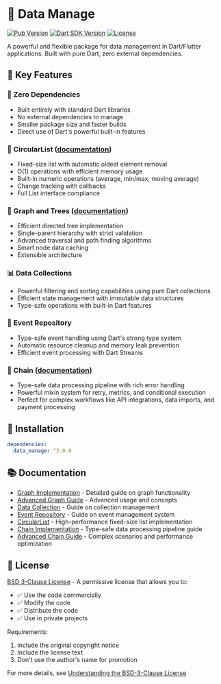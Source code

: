# 🚀 Data Manage

[![Pub Version](https://img.shields.io/pub/v/data_manage)](https://pub.dev/packages/data_manage)
[![Dart SDK Version](https://badgen.net/pub/sdk-version/data_manage)](https://pub.dev/packages/data_manage)
[![License](https://img.shields.io/badge/license-BSD--3--Clause-blue.svg)](LICENSE)

A powerful and flexible package for data management in Dart/Flutter applications. Built with pure Dart, zero external dependencies.

## 🎯 Key Features

### 🌟 Zero Dependencies
- Built entirely with standard Dart libraries
- No external dependencies to manage
- Smaller package size and faster builds
- Direct use of Dart's powerful built-in features

### 🔄 CircularList ([documentation](lib/src/circular_list/README.md))
- Fixed-size list with automatic oldest element removal
- O(1) operations with efficient memory usage
- Built-in numeric operations (average, min/max, moving average)
- Change tracking with callbacks
- Full List interface compliance

### 🌳 Graph and Trees ([documentation](lib/src/graph/README.md))
- Efficient directed tree implementation
- Single-parent hierarchy with strict validation
- Advanced traversal and path finding algorithms
- Smart node data caching
- Extensible architecture

### 📊 Data Collections
- Powerful filtering and sorting capabilities using pure Dart collections
- Efficient state management with immutable data structures
- Type-safe operations with built-in Dart features

### 🚀 Event Repository
- Type-safe event handling using Dart's strong type system
- Automatic resource cleanup and memory leak prevention
- Efficient event processing with Dart Streams

### 🔗 Chain ([documentation](lib/src/chain/README.md))
- Type-safe data processing pipeline with rich error handling
- Powerful mixin system for retry, metrics, and conditional execution
- Perfect for complex workflows like API integrations, data imports, and payment processing

## 🎯 Installation

```yaml
dependencies:
  data_manage: ^3.0.0
```

## 📚 Documentation

- [Graph Implementation](lib/src/graph/README.md) - Detailed guide on graph functionality
- [Advanced Graph Guide](lib/src/graph/ADVANCED.md) - Advanced usage and concepts
- [Data Collection](lib/src/data_collection/README.md) - Guide on collection management
- [Event Repository](lib/src/event_repository/README.md) - Guide on event management system
- [CircularList](lib/src/circular_list/README.md) - High-performance fixed-size list implementation
- [Chain Implementation](lib/src/chain/README.md) - Type-safe data processing pipeline guide
- [Advanced Chain Guide](lib/src/chain/ADVANCED.md) - Complex scenarios and performance optimization

## 📄 License

[BSD 3-Clause License](LICENSE) - A permissive license that allows you to:
- ✅ Use the code commercially
- ✅ Modify the code
- ✅ Distribute the code
- ✅ Use in private projects

Requirements:
1. Include the original copyright notice
2. Include the license text
3. Don't use the author's name for promotion

For more details, see [Understanding the BSD-3-Clause License](https://opensource.org/licenses/BSD-3-Clause) 